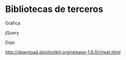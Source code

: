# Bibliotecas de terceros


Gráfica

jQuery

Dojo

http://download.dojotoolkit.org/release-1.6.0/cheat.html
